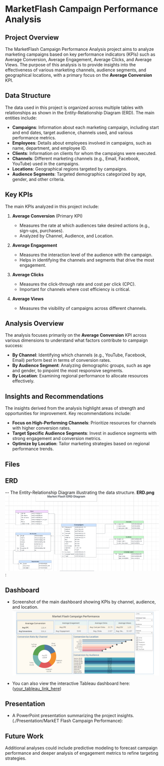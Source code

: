 # MarketFlash Campaign Performance Analysis

## Project Overview
The MarketFlash Campaign Performance Analysis project aims to analyze marketing campaigns based on key performance indicators (KPIs) such as Average Conversion, Average Engagement, Average Clicks, and Average Views. The purpose of this analysis is to provide insights into the effectiveness of various marketing channels, audience segments, and geographical locations, with a primary focus on the **Average Conversion** KPI.

## Data Structure
The data used in this project is organized across multiple tables with relationships as shown in the Entity-Relationship Diagram (ERD). The main entities include:

- **Campaigns**: Information about each marketing campaign, including start and end dates, target audience, channels used, and various performance metrics.
- **Employees**: Details about employees involved in campaigns, such as name, department, and employee ID.
- **Clients**: Information on clients for whom the campaigns were executed.
- **Channels**: Different marketing channels (e.g., Email, Facebook, YouTube) used in the campaigns.
- **Locations**: Geographical regions targeted by campaigns.
- **Audience Segments**: Targeted demographics categorized by age, gender, and other criteria.

## Key KPIs
The main KPIs analyzed in this project include:

1. **Average Conversion** (Primary KPI)
   - Measures the rate at which audiences take desired actions (e.g., sign-ups, purchases).
   - Analyzed by Channel, Audience, and Location.

2. **Average Engagement**
   - Measures the interaction level of the audience with the campaign.
   - Helps in identifying the channels and segments that drive the most engagement.

3. **Average Clicks**
   - Measures the click-through rate and cost per click (CPC).
   - Important for channels where cost efficiency is critical.

4. **Average Views**
   - Measures the visibility of campaigns across different channels.

## Analysis Overview
The analysis focuses primarily on the **Average Conversion** KPI across various dimensions to understand what factors contribute to campaign success:

- **By Channel**: Identifying which channels (e.g., YouTube, Facebook, Email) perform best in terms of conversion rates.
- **By Audience Segment**: Analyzing demographic groups, such as age and gender, to pinpoint the most responsive segments.
- **By Location**: Examining regional performance to allocate resources effectively.

## Insights and Recommendations
The insights derived from the analysis highlight areas of strength and opportunities for improvement. Key recommendations include:

- **Focus on High-Performing Channels**: Prioritize resources for channels with higher conversion rates.
- **Target Specific Audience Segments**: Invest in audience segments with strong engagement and conversion metrics.
- **Optimize by Location**: Tailor marketing strategies based on regional performance trends.

## Files
## ERD 
--  The Entity-Relationship Diagram illustrating the data structure. **ERD.png** ![ERD Diagram](./ERD/ERD.png):

 ## Dashboard
- Screenshot of the main dashboard showing KPIs by channel, audience, and location. ![Dashboard](./Dashboard/Dashboard.png)

- You can also  view the interactive Tableau dashboard here: ([your_tableau_link_here](https://public.tableau.com/app/profile/teenu.merin.jacob/viz/MiniProject_MarketFlash_dashboard/Dashboard2))

 ## Presentation 
 
- A PowerPoint presentation summarizing the project insights. (./Presentation/MarkET Flash Campaign Performance): 

## Future Work
Additional analyses could include predictive modeling to forecast campaign performance and deeper analysis of engagement metrics to refine targeting strategies.
